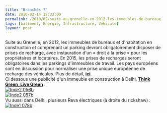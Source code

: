 ```yaml
---
title: "Branchés ?"
date: 2010-02-14 12:33:00
permalink: /2010/02/suite-au-grenelle-en-2012-les-immeubles-de-bureaux-et-dhabitation-en-construction-et-comprenant-un-parking-devront-oblig.html
tags: [batiment, Energie, Infrastructure, Véhicule]
layout: post
---
```


<p>Suite au Grenelle, en 2012, les immeubles de bureaux et d'habitation en construction et comprenant un parking devront obligatoirement disposer de prises de recharge, avec instauration d'un « droit à la prise » pour les propriétaires et locataires. En 2015, les prises de recharges seront obligatoires dans les parkings d'immeubles de travail. Les pays européens sont en discussion pour normaliser une prise unique européenne de recharge des véhicules. Plus de détail, <strong><span style="text-decoration: underline"><a href="http://www.secteurpublic.fr/public/article/le-plan-national-pour-le-developpement-des-vehicules-electriques-et-hybrides-rechargeables.html?id=23381&C5=226" target="_blank">ici</a></span></strong>.<br />Ci dessous une publicité d'un immeuble en construction à Delhi, <strong><span style="text-decoration: underline"><a href="http://www.secteurpublic.fr/public/article/le-plan-national-pour-le-developpement-des-vehicules-electriques-et-hybrides-rechargeables.html?id=23381&C5=226" target="_blank">Think Green, Live Green</a></span></strong> :<br /><a href="https://gabrielplassat.github.io/transportsdufutur/wp-content/uploads/sites/6/old/6a0120a66d2ad4970b0120a8983564970b-pi.jpg"><img alt="Inde2 056b" border="0" class="asset asset-image at-xid-6a0120a66d2ad4970b0120a8983564970b " src="/wp-content/uploads/sites/6/old/6a0120a66d2ad4970b0120a8983564970b-320pi.jpg" title="Inde2 056b" /></a><br /><a href="https://gabrielplassat.github.io/transportsdufutur/wp-content/uploads/sites/6/old/6a0120a66d2ad4970b0128779ace12970c-pi.jpg"><img alt="Inde2 057b" border="0" class="asset asset-image at-xid-6a0120a66d2ad4970b0128779ace12970c " src="/wp-content/uploads/sites/6/old/6a0120a66d2ad4970b0128779ace12970c-500pi.jpg" title="Inde2 057b" /></a> <br />Vu aussi dans Delhi, plusieurs Reva électriques (à droite du rickshaw) :<br /><a href="https://gabrielplassat.github.io/transportsdufutur/wp-content/uploads/sites/6/old/6a0120a66d2ad4970b0128779ad249970c-pi.jpg"></a><a href="https://gabrielplassat.github.io/transportsdufutur/wp-content/uploads/sites/6/old/6a0120a66d2ad4970b0128779ad50e970c-pi.jpg" rel="lightbox"><img alt="Inde1 078b" border="0" class="asset asset-image at-xid-6a0120a66d2ad4970b0128779ad50e970c " src="/wp-content/uploads/sites/6/old/6a0120a66d2ad4970b0128779ad50e970c-320pi.jpg" title="Inde1 078b" /></a> <br /> <br /><br /> </p>
